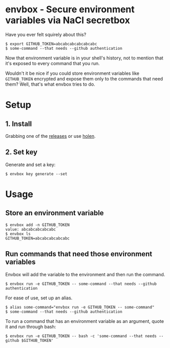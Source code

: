 # envbox - Secure environment variables via NaCl secretbox

Have you ever felt squirely about this?

```
$ export GITHUB_TOKEN=abcabcabcabcabcabc
$ some-command --that needs --github authentication
```

Now that environment variable is in your shell's history, not to mention that
it's exposed to every command that you run.

Wouldn't it be nice if you could store environment variables like
`GITHUB_TOKEN` encrypted and expose them only to the commands that need them?
Well, that's what envbox tries to do.

# Setup

## 1. Install

Grabbing one of the [releases](https://github.com/justone/envbox/releases) or use [holen](https://github.com/holen-app/holen).

## 2. Set key

Generate and set a key:

```
$ envbox key generate --set
```

# Usage

## Store an environment variable

```
$ envbox add -n GITHUB_TOKEN
value: abcabcabcabcabc
$ envbox ls
GITHUB_TOKEN=abcabcabcabcabc
```

## Run commands that need those environment variables

Envbox will add the variable to the environment and then run the command.

```
$ envbox run -e GITHUB_TOKEN -- some-command --that needs --github authentication
```

For ease of use, set up an alias.

```
$ alias some-command="envbox run -e GITHUB_TOKEN -- some-command"
$ some-command --that needs --github authentication
```

To run a command that has an environment variable as an argument, quote it and run through bash:

```
$ envbox run -e GITHUB_TOKEN -- bash -c 'some-command --that needs --github $GITHUB_TOKEN'
```

